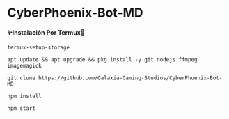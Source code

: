 # CyberPhoenix-Bot-MD



#### ✨Instalación Por Termux📱
```bast
termux-setup-storage
```
```bast
apt update && apt upgrade && pkg install -y git nodejs ffmpeg imagemagick
```
```bast
git clone https://github.com/Galaxia-Gaming-Studios/CyberPhoenix-Bot-MD
```
```bast
npm install
```
```bast
npm start
```